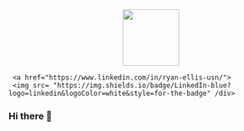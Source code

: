 <div id="Header" align="center">
     <img src="https://media.giphy.com/media/M9gbBd9nbDrOTu1Mqx/giphy.gif" width="100"/>
</div>
     
     
     
     <a href="https://www.linkedin.com/in/ryan-ellis-usn/">
     <img src= "https://img.shields.io/badge/LinkedIn-blue?logo=linkedin&logoColor=white&style=for-the-badge" /div>
<div id="count"
     <img src= "https://img.shields.io/github/followers/smebellis?style=social" /div>

### Hi there 👋

<!--
**smebellis/smebellis** is a ✨ _special_ ✨ repository because its `README.md` (this file) appears on your GitHub profile.

Here are some ideas to get you started:

- 🔭 I’m currently working on ...
- 🌱 I’m currently learning ...
- 👯 I’m looking to collaborate on ...
- 🤔 I’m looking for help with ...
- 💬 Ask me about ...
- 📫 How to reach me: ...
- 😄 Pronouns: ...
- ⚡ Fun fact: ...
-->

